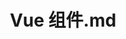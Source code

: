 ---
layout: post
title: Vue 组件.md
categories: [Vue]
description: Vue
keywords: Vue
mermaid: false
sequence: false
flow: false
mathjax: false
mindmap: false
mindmap2: false
---